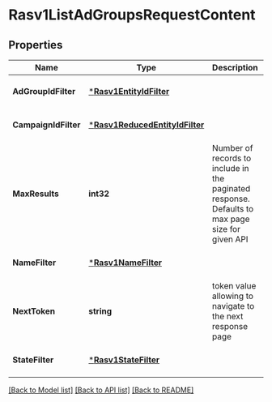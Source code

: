 # Rasv1ListAdGroupsRequestContent

## Properties
Name | Type | Description | Notes
------------ | ------------- | ------------- | -------------
**AdGroupIdFilter** | [***Rasv1EntityIdFilter**](RASv1EntityIdFilter.md) |  | [optional] [default to null]
**CampaignIdFilter** | [***Rasv1ReducedEntityIdFilter**](RASv1ReducedEntityIdFilter.md) |  | [optional] [default to null]
**MaxResults** | **int32** | Number of records to include in the paginated response. Defaults to max page size for given API | [optional] [default to 1000]
**NameFilter** | [***Rasv1NameFilter**](RASv1NameFilter.md) |  | [optional] [default to null]
**NextToken** | **string** | token value allowing to navigate to the next response page | [optional] [default to null]
**StateFilter** | [***Rasv1StateFilter**](RASv1StateFilter.md) |  | [optional] [default to null]

[[Back to Model list]](../README.md#documentation-for-models) [[Back to API list]](../README.md#documentation-for-api-endpoints) [[Back to README]](../README.md)

